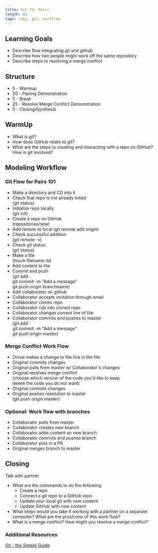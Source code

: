 ```yaml
---
title: Git for Pairs
length: 60
tags: ruby, git, workflow
---
```


## Learning Goals

* Describe flow integrating git and github  
* Describe how two people might work off the same repository
* Describe steps to resolving a merge conflict

## Structure

* 5   - Warmup
* 20  - Pairing Demonstration
* 5   - Break
* 25  - Resolve Merge Conflict Demonstration
* 5   - Closing/Synthesis

## WarmUp  
* What is git?  
* How does GitHub relate to git?  
* What are the steps to creating and interacting with a repo on GitHub? How is git involved?

## Modeling Workflow

### Git Flow for Pairs 101   
* Make a directory and CD into it  
* Check that repo is not already inited   
  (git status) 
* Initialize repo locally    
  (git init)
* Create a repo on GitHub  
  (repositories/new)
* Add remote to local 
  (git remote add origin) 
* Check successful addition  
  (git remote -v)  
* Check git status  
  (git status)
* Make a file  
  (touch filename.rb)
* Add content to file  
* Commit and push  
  (git add .  
   git commit -m "Add a message"   
   git push origin branchname)
* Add collaborator on github  
* Collaborator accepts invitation through email  
* Collaborator clones repo  
* Collaborator cds into cloned repo  
* Collaborator changes current line of file  
* Collaborator commits and pushes to master  
  (git add .  
   git commit -m "Add a message"   
   git push origin master)

### Merge Conflict Work Flow  
* Orinal makes a change to the line in the file  
* Original commits changes
* Original pulls from master w/ Collaborator's changes  
* Original resolves merge conflict  
  (choose which version of the code you'd like to keep  
   delete the code you do not want)
* Original commits changes  
* Original pushes resolution to master  
  (git push origin master)  

### Optional: Work flow with branches  
* Collaborator pulls from master  
* Collaborator creates new branch 
* Collaborator adds content on new branch  
* Collaborator commits and pushes branch  
* Collaborator puts in a PR  
* Original merges branch to master  

## Closing  
Talk with partner
* What are the commands to do the following:
   - Create a repo  
   - Connect a git repo to a GitHub repo  
   - Update your local git with new content  
   - Update GitHub with new content  
* What steps would you take if working with a partner on a separate computer? What are the pros/cons of this work flow?  
* What is a merge conflict? How might you resolve a merge conflict? 

### Additional Resources  
[Git - the Simple Guide](http://rogerdudler.github.io/git-guide/)
